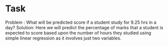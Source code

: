 # Task
Problem : What will be predicted score if a student study for 9.25 hrs in a day?
Solution:
Here we will predict the percentage of marks that a student is expected to score based upon the number of hours they studied using simple linear regression as it involves just two variables.
